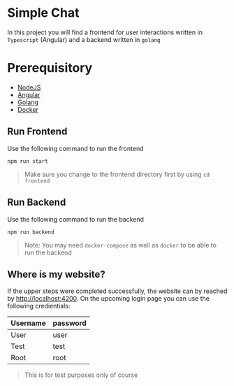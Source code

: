 # Simple Chat

In this project you will find a frontend for user interactions written in `Typescript` (Angular) and a backend written in `golang`

# Prerequisitory

* [NodeJS](https://nodejs.org/en/)
* [Angular](https://angular.io/)
* [Golang](https://golang.org/)
* [Docker](https://www.docker.com/get-started)

## Run Frontend

Use the following command to run the frontend
```
npm run start
```
> Make sure you change to the frontend directory first by using `cd frontend`

## Run Backend

Use the following command to run the backend
```
npm run backend
```
> Note: You may need `docker-compose` as well as `docker` to be able to run the backend

## Where is my website?

If the upper steps were completed successfully, the website can by reached by
[http://localhost:4200](http://localhost:4200). On the upcoming login page you can use the following credientials:

Username|password
--- | ---
User|user
Test|test
Root|root

> This is for test purposes only of course
